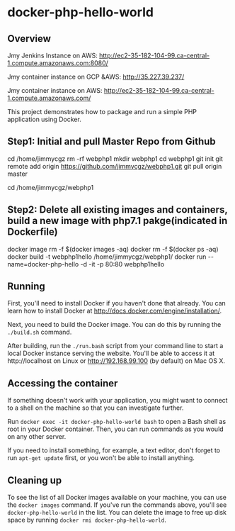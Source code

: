 # docker-php-hello-world

## Overview

Jmy Jenkins Instance on AWS:
http://ec2-35-182-104-99.ca-central-1.compute.amazonaws.com:8080/

Jmy container instance on GCP &AWS:
http://35.227.39.237/

Jmy container instance on AWS:
http://ec2-35-182-104-99.ca-central-1.compute.amazonaws.com/

This project demonstrates how to package and run a simple PHP application using
Docker.

## Step1: Initial and pull Master Repo from Github
cd /home/jimmycgz
rm -rf webphp1
mkdir webphp1
cd webphp1
git init
git remote add origin https://github.com/jimmycgz/webphp1.git
git pull origin master

cd /home/jimmycgz/webphp1

## Step2: Delete all existing images and containers, build a new image with php7.1 pakge(indicated in Dockerfile)
docker image rm -f $(docker images -aq)
docker rm -f $(docker ps -aq)
docker build -t webphp1hello /home/jimmycgz/webphp1/
docker run --name=docker-php-hello -d -it -p 80:80 webphp1hello



## Running

First, you'll need to install Docker if you haven't done that already. You can
learn how to install Docker at http://docs.docker.com/engine/installation/.

Next, you need to build the Docker image. You can do this by running the
`./build.sh` command.

After building, run the `./run.bash` script from your command line to start a
local Docker instance serving the website. You'll be able to access it at
http://localhost on Linux or http://192.168.99.100 (by default) on Mac OS X.

## Accessing the container

If something doesn't work with your application, you might want to connect to a
shell on the machine so that you can investigate further.

Run `docker exec -it docker-php-hello-world bash` to open a Bash shell as root
in your Docker container. Then, you can run commands as you would on any other
server.

If you need to install something, for example, a text editor, don't forget to
run `apt-get update` first, or you won't be able to install anything.

## Cleaning up

To see the list of all Docker images available on your machine, you can use the
`docker images` command. If you've run the commands above, you'll see
`docker-php-hello-world` in the list. You can delete the image to free up disk
space by running `docker rmi docker-php-hello-world`.
